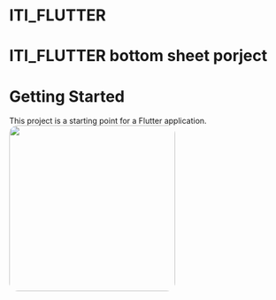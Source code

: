 # ITI_FLUTTER
# ITI_FLUTTER bottom sheet porject

# Getting Started 


This project is a starting point for a Flutter application.
<img src="gif/UI.gif" style="width: 300px; border-radius: 15px;">



